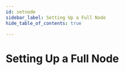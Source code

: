 ```yaml
---
id: setnode
sidebar_label: Setting Up a Full Node
hide_table_of_contents: true

---
```


# Setting Up a Full Node
